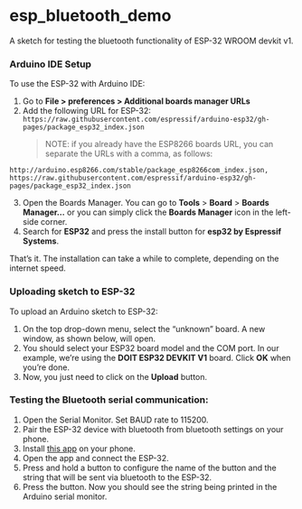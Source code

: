# esp_bluetooth_demo

A sketch for testing the bluetooth functionality of ESP-32 WROOM devkit v1.

### Arduino IDE Setup

To use the ESP-32 with Arduino IDE:

1.  Go to **File > preferences > Additional boards manager URLs**
2.  Add the following URL for ESP-32: `https://raw.githubusercontent.com/espressif/arduino-esp32/gh-pages/package_esp32_index.json`
    > NOTE: if you already have the ESP8266 boards URL, you can separate the URLs with a comma, as follows:

```
http://arduino.esp8266.com/stable/package_esp8266com_index.json, https://raw.githubusercontent.com/espressif/arduino-esp32/gh-pages/package_esp32_index.json
```

3.  Open the Boards Manager. You can go to **Tools** > **Board** > **Boards Manager…** or you can simply click the **Boards Manager** icon in the left-side corner.
4.  Search for **ESP32** and press the install button for **esp32 by Espressif Systems**.

That’s it. The installation can take a while to complete, depending on the internet speed.

### Uploading sketch to ESP-32

To upload an Arduino sketch to ESP-32:

1.  On the top drop-down menu, select the “unknown” board. A new window, as shown below, will open.
2.  You should select your ESP32 board model and the COM port. In our example, we’re using the **DOIT ESP32 DEVKIT V1** board. Click **OK** when you’re done.
3.  Now, you just need to click on the **Upload** button.

### Testing the Bluetooth serial communication:

1. Open the Serial Monitor. Set BAUD rate to 115200.
2. Pair the ESP-32 device with bluetooth from bluetooth settings on your phone.
3. Install [this app](https://play.google.com/store/apps/details?id=de.kai_morich.serial_bluetooth_terminal&fbclid=IwAR0KXOEqyFW-MfWkENNS8mBvlsQvCqVVRLdlqQbT4GplReGU0sJjvTO7G58&pli=1) on your phone.
4. Open the app and connect the ESP-32.
5. Press and hold a button to configure the name of the button and the string that will be sent via bluetooth to the ESP-32.
6. Press the button. Now you should see the string being printed in the Arduino serial monitor.
